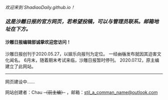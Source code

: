 *欢迎来到 ShadiaoDaily.github.io！*
### ***这是沙雕日报的官方网页，若希望投稿，可以与管理员联系。邮箱地址在下方。***
#### 沙雕日报编辑部诚挚欢迎您访问！
沙雕日报创刊于2020.05.27，以娱乐向报刊为定位。
一经~~出版~~发布就因其迫害文化闻名。
6月末，随着期末考试来临，沙雕日报暂时停刊。
2020.07.12，原主编建立了此网站。



***

网页建设中……



网站创建者：Chau ~~（前主编）~~ ，邮箱：stil_a_comman_name@outlook.com

